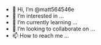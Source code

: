 - 👋 Hi, I’m @matt564546e
- 👀 I’m interested in ...
- 🌱 I’m currently learning ...
- 💞️ I’m looking to collaborate on ...
- 📫 How to reach me ...

<!---
matt564546e/matt564546e is a ✨ special ✨ repository because its `README.md` (this file) appears on your GitHub profile.
You can click the Preview link to take a look at your changes.
--->
